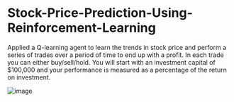 # Stock-Price-Prediction-Using-Reinforcement-Learning

Applied a Q-learning agent to learn the trends in stock price and perform a series of trades over a period of time to end up with a profit. 
In each trade you can either buy/sell/hold.
You will start with an investment capital of $100,000 and your performance is measured as a percentage of the return on investment. 

![image](https://github.com/user-attachments/assets/6271f07a-63e1-4812-ac45-b8b402fae54c)

